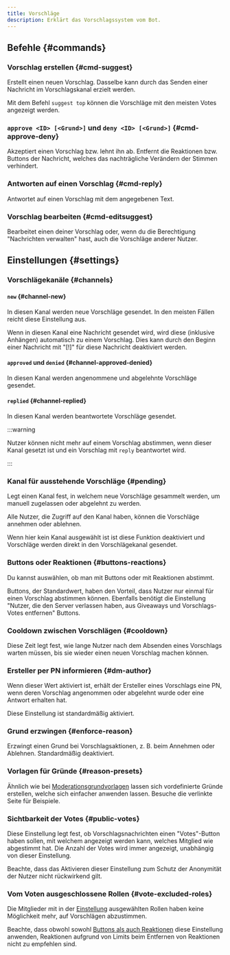 ```yaml
---
title: Vorschläge
description: Erklärt das Vorschlagssystem vom Bot.
---
```


## Befehle {#commands}

### Vorschlag erstellen {#cmd-suggest}

<Command name="suggest" slash="text:Vorschlags-Inhalt [image:Bild als Anhang]" message="<Vorschlags-Inhalt> [<Bild als Anhang>]"></Command>

Erstellt einen neuen Vorschlag. Dasselbe kann durch das Senden einer Nachricht im Vorschlagskanal erzielt werden.

Mit dem Befehl `suggest top` können die Vorschläge mit den meisten Votes angezeigt werden.

### `approve <ID> [<Grund>]` und `deny <ID> [<Grund>]` {#cmd-approve-deny}

Akzeptiert einen Vorschlag bzw. lehnt ihn ab. Entfernt die Reaktionen bzw. Buttons der Nachricht, welches das nachträgliche Verändern der Stimmen verhindert.

### Antworten auf einen Vorschlag {#cmd-reply}

<Command name="reply" slash="id:Vorschlags-ID text:Kommentar" message="<ID> <Kommentar>"></Command>

Antwortet auf einen Vorschlag mit dem angegebenen Text.

### Vorschlag bearbeiten {#cmd-editsuggest}

<Command name="reply" slash="id:Vorschlags-ID text:Neuer Inhalt" message="<ID> <Neuer Inhalt>"></Command>

Bearbeitet einen deiner Vorschlag oder, wenn du die Berechtigung "Nachrichten verwalten" hast, auch die Vorschläge anderer Nutzer.

## Einstellungen {#settings}

### Vorschlägekanäle {#channels}

#### `new` {#channel-new}

In diesen Kanal werden neue Vorschläge gesendet. In den meisten Fällen reicht diese Einstellung aus.

Wenn in diesen Kanal eine Nachricht gesendet wird, wird diese (inklusive Anhängen) automatisch zu einem Vorschlag.
Dies kann durch den Beginn einer Nachricht mit "[!]" für diese Nachricht deaktiviert werden.

#### `approved` und `denied` {#channel-approved-denied}

In diesen Kanal werden angenommene und abgelehnte Vorschläge gesendet.

#### `replied` {#channel-replied}

In diesen Kanal werden beantwortete Vorschläge gesendet.

:::warning

Nutzer können nicht mehr auf einem Vorschlag abstimmen, wenn dieser Kanal gesetzt ist und ein Vorschlag mit `reply` beantwortet wird.

:::

### Kanal für ausstehende Vorschläge {#pending}

Legt einen Kanal fest, in welchem neue Vorschläge gesammelt werden, um manuell zugelassen oder abgelehnt zu werden.

Alle Nutzer, die Zugriff auf den Kanal haben, können die Vorschläge annehmen oder ablehnen.

Wenn hier kein Kanal ausgewählt ist ist diese Funktion deaktiviert und Vorschläge werden direkt in den Vorschlägekanal gesendet.

### Buttons oder Reaktionen {#buttons-reactions}

Du kannst auswählen, ob man mit Buttons oder mit Reaktionen abstimmt.

Buttons, der Standardwert, haben den Vorteil, dass Nutzer nur einmal für einen Vorschlag abstimmen können.
Ebenfalls benötigt die Einstellung "Nutzer, die den Server verlassen haben, aus Giveaways und Vorschlags-Votes entfernen" Buttons.

### Cooldown zwischen Vorschlägen {#cooldown}

Diese Zeit legt fest, wie lange Nutzer nach dem Absenden eines Vorschlags warten müssen, bis sie wieder einen neuen Vorschlag machen können.

### Ersteller per PN informieren {#dm-author}

Wenn dieser Wert aktiviert ist, erhält der Ersteller eines Vorschlags eine PN, wenn deren Vorschlag angenommen oder abgelehnt wurde oder eine Antwort erhalten hat.

Diese Einstellung ist standardmäßig aktiviert.

### Grund erzwingen {#enforce-reason}

Erzwingt einen Grund bei Vorschlagsaktionen, z. B. beim Annehmen oder Ablehnen. Standardmäßig deaktiviert.

### Vorlagen für Gründe {#reason-presets}

Ähnlich wie bei [Moderationsgrundvorlagen](/moderation/settings#reason-presets) lassen sich vordefinierte Gründe erstellen, welche sich einfacher anwenden lassen.
Besuche die verlinkte Seite für Beispiele.

### Sichtbarkeit der Votes {#public-votes}

Diese Einstellung legt fest, ob Vorschlagsnachrichten einen "Votes"-Button haben sollen, mit welchem angezeigt werden kann, welches Mitglied wie abgestimmt hat.
Die Anzahl der Votes wird immer angezeigt, unabhängig von dieser Einstellung.

Beachte, dass das Aktivieren dieser Einstellung zum Schutz der Anonymität der Nutzer nicht rückwirkend gilt.

### Vom Voten ausgeschlossene Rollen {#vote-excluded-roles}

Die Mitglieder mit in der [Einstellung](https://tomatenkuchen.com/dashboard/settings#suggestVoteExcludedRoles) ausgewählten Rollen haben keine Möglichkeit mehr, auf Vorschlägen abzustimmen.

Beachte, dass obwohl sowohl [Buttons als auch Reaktionen](#buttons-reactions) diese Einstellung anwenden, Reaktionen aufgrund von Limits beim Entfernen von Reaktionen nicht zu empfehlen sind.
